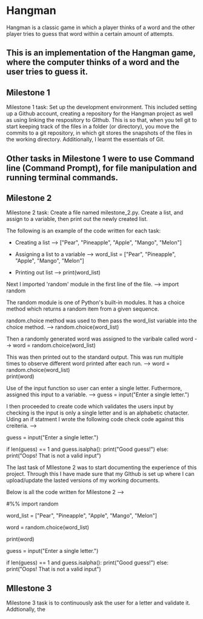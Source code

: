# Hangman
Hangman is a classic game in which a player thinks of a word and the other player tries to guess that word within a certain amount of attempts.

This is an implementation of the Hangman game, where the computer thinks of a word and the user tries to guess it. 
---
## Milestone 1 
Milestone 1 task: Set up the development environment. This included setting up a Github account, creating a repository for the Hangman project as well as using linking the respository to GIthub. This is so that, when you tell git to start keeping track of the files in a folder (or directory), you move the commits to a git repository, in which git stores the snapshots of the files in the working directory. Additionally, I learnt the essentials of Git.

Other tasks in Milestone 1 were to use Command line (Command Prompt), for file manipulation and running terminal commands.
---
## Milestone 2 
Milestone 2 task: Create a file named milestone_2.py. Create a list, and assign to a variable, then print out the newly created list.

The following is an example of the code written for each task:

- Creating a list --> ["Pear", "Pineapple", "Apple", "Mango", "Melon"]

- Assigning a list to a variable --> word_list = ["Pear", "Pineapple", "Apple", "Mango", "Melon"]


- Printing out list --> print(word_list)

Next I imported 'random' module in the first line of the file. --> import random 

The random module is one of Python's built-in modules. It has a choice method which returns a random item from a given sequence.

random.choice method was used to then pass the word_list variable into the choice method. --> random.choice(word_list)

Then a randomly generated word was assigned to the varibale called word --> word = random.choice(word_list)

This was then printed out to the standard output. This was run multiple times to observe different word printed after each run. --> word = random.choice(word_list)      
print(word)

Use of the input function so user can enter a single letter. Futhermore, assigned this input to a variable. --> guess = input("Enter a single letter.") 

I then proceeded to create code which validates the users input by checking is the input is only a single letter and is an alphabetic chatacter. Uding an if statment I wrote the following code check code against this creiteria. --> 

guess = input("Enter a single letter.")

if len(guess) == 1 and guess.isalpha():
    print("Good guess!")
else: 
    print("Oops! That is not a valid input")

The last task of MIlestone 2 was to start documenting the experience of this project. Through this I have made sure that my GIthub is set up where I can upload/update the lasted versions of my working documents.

Below is all the code written for Milestone 2 -->

#%%
import random 


word_list = ["Pear", "Pineapple", "Apple", "Mango", "Melon"]

word = random.choice(word_list)

print(word)

guess = input("Enter a single letter.")

if len(guess) == 1 and guess.isalpha():
    print("Good guess!")
else: 
    print("Oops! That is not a valid input")


## MIlestone 3 

Milestone 3 task is to continuously ask the user for a letter and validate it. Addtionally, the 




